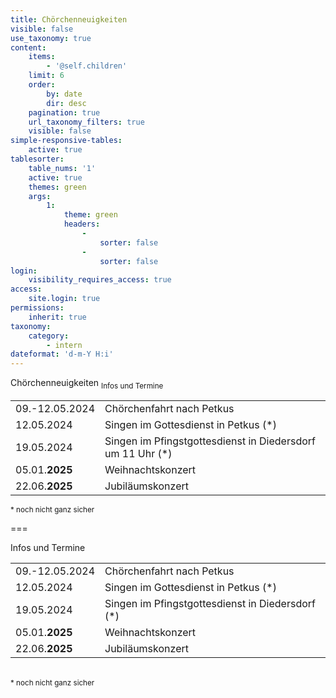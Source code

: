 ```yaml
---
title: Chörchenneuigkeiten
visible: false
use_taxonomy: true
content:
    items:
        - '@self.children'
    limit: 6
    order:
        by: date
        dir: desc
    pagination: true
    url_taxonomy_filters: true
    visible: false
simple-responsive-tables:
    active: true
tablesorter:
    table_nums: '1'
    active: true
    themes: green
    args:
        1:
            theme: green
            headers:
                -
                    sorter: false
                -
                    sorter: false
login:
    visibility_requires_access: true
access:
    site.login: true
permissions:
    inherit: true
taxonomy:
    category:
        - intern
dateformat: 'd-m-Y H:i'
---
```


<span class="h2">Chörchenneuigkeiten</span> <sub>Infos und Termine</sub>

|   |   | 
| :------------ | :------------ | 
| 09.-12.05.2024 | Chörchenfahrt nach Petkus | 
| 12.05.2024 | Singen im Gottesdienst in Petkus (*) | 
| 19.05.2024 | Singen im Pfingstgottesdienst in Diedersdorf um 11 Uhr (*) |
| 05.01.**2025** | Weihnachtskonzert | 
| 22.06.**2025** | Jubiläumskonzert | 

<small>* noch nicht ganz sicher</small>

===

Infos und Termine

|   |   | 
| :------------ | :------------ | 
| 09.-12.05.2024 | Chörchenfahrt nach Petkus |  
| 12.05.2024 | Singen im Gottesdienst in Petkus (*) | 
| 19.05.2024 | Singen im Pfingstgottesdienst in Diedersdorf (*) |
| 05.01.**2025** | Weihnachtskonzert | 
| 22.06.**2025** | Jubiläumskonzert | 

&nbsp;</br>
<small>* noch nicht ganz sicher</small>
